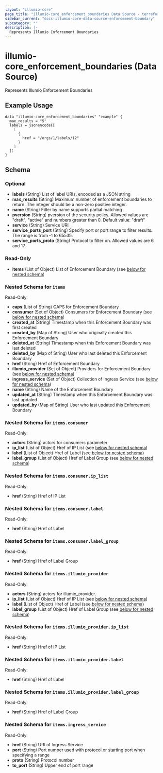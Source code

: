 ```yaml
---
layout: "illumio-core"
page_title: "illumio-core_enforcement_boundaries Data Source - terraform-provider-illumio-core"
sidebar_current: "docs-illumio-core-data-source-enforcement-boundary"
subcategory: ""
description: |-
  Represents Illumio Enforcement Boundaries
---
```


# illumio-core_enforcement_boundaries (Data Source)

Represents Illumio Enforcement Boundaries

Example Usage
------------

```hcl
data "illumio-core_enforcement_boundaries" "example" {
  max_results = "5"
  labels = jsonencode([
    [
      {
        href = "/orgs/1/labels/12"
      }
    ]
  ])
}
```

## Schema

### Optional

- **labels** (String) List of label URIs, encoded as a JSON string
- **max_results** (String) Maximum number of enforcement boundaries to return. The integer should be a non-zero positive integer. 
- **name** (String) Filter by name supports partial matching
- **pversion** (String) pversion of the security policy. Allowed values are "draft", "active" and numbers greater than 0. Default value: "draft"
- **service** (String) Service URI
- **service_ports_port** (String) Specify port or port range to filter results. The range is from -1 to 65535.
- **service_ports_proto** (String) Protocol to filter on. Allowed values are 6 and 17.

### Read-Only

- **items** (List of Object) List of Enforcement Boundary (see [below for nested schema](#nestedatt--items))

<a id="nestedatt--items"></a>
### Nested Schema for `items`

Read-Only:

- **caps** (List of String) CAPS for Enforcement Boundary
- **consumer** (Set of Object) Consumers for Enforcement Boundary (see [below for nested schema](#nestedobjatt--items--consumer))
- **created_at** (String) Timestamp when this Enforcement Boundary was first created
- **created_by** (Map of String) User who originally created this Enforcement Boundary
- **deleted_at** (String) Timestamp when this Enforcement Boundary was last deleted
- **deleted_by** (Map of String) User who last deleted this Enforcement Boundary
- **href** (String) Href of Enforcement Boundary
- **illumio_provider** (Set of Object) Providers for Enforcement Boundary (see [below for nested schema](#nestedobjatt--items--illumio_provider))
- **ingress_service** (Set of Object)  Collection of Ingress Service (see [below for nested schema](#nestedobjatt--items--ingress_service))
- **name** (String) Name of the Enforcement Boundary
- **updated_at** (String) Timestamp when this Enforcement Boundary was last updated
- **updated_by** (Map of String) User who last updated this Enforcement Boundary

<a id="nestedobjatt--items--consumer"></a>
### Nested Schema for `items.consumer`

Read-Only:

- **actors** (String) actors for consumers parameter
- **ip_list** (List of Object) Href of IP List  (see [below for nested schema](#nestedobjatt--items--consumer--ip_list))
- **label** (List of Object) Href of Label  (see [below for nested schema](#nestedobjatt--items--consumer--label))
- **label_group** (List of Object) Href of Label Group (see [below for nested schema](#nestedobjatt--items--consumer--label_group))

<a id="nestedobjatt--items--consumer--ip_list"></a>
### Nested Schema for `items.consumer.ip_list`

Read-Only:

- **href** (String) Href of IP List


<a id="nestedobjatt--items--consumer--label"></a>
### Nested Schema for `items.consumer.label`

Read-Only:

- **href** (String) Href of Label


<a id="nestedobjatt--items--consumer--label_group"></a>
### Nested Schema for `items.consumer.label_group`

Read-Only:

- **href** (String) Href of Label Group



<a id="nestedobjatt--items--illumio_provider"></a>
### Nested Schema for `items.illumio_provider`

Read-Only:

- **actors** (String) actors for illumio_provider.
- **ip_list** (List of Object) Href of IP List (see [below for nested schema](#nestedobjatt--items--illumio_provider--ip_list))
- **label** (List of Object) Href of Label (see [below for nested schema](#nestedobjatt--items--illumio_provider--label))
- **label_group** (List of Object) Href of Label Group (see [below for nested schema](#nestedobjatt--items--illumio_provider--label_group))

<a id="nestedobjatt--items--illumio_provider--ip_list"></a>
### Nested Schema for `items.illumio_provider.ip_list`

Read-Only:

- **href** (String) Href of IP List


<a id="nestedobjatt--items--illumio_provider--label"></a>
### Nested Schema for `items.illumio_provider.label`

Read-Only:

- **href** (String) Href of Label 


<a id="nestedobjatt--items--illumio_provider--label_group"></a>
### Nested Schema for `items.illumio_provider.label_group`

Read-Only:

- **href** (String) Href of Label Group



<a id="nestedobjatt--items--ingress_service"></a>
### Nested Schema for `items.ingress_service`

Read-Only:

- **href** (String) URI of Ingress Service
- **port** (String) Port number used with protocol or starting port when specifying a range
- **proto** (String) Protocol number
- **to_port** (String) Upper end of port range


